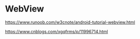 # WebView

https://www.runoob.com/w3cnote/android-tutorial-webview.html

https://www.cnblogs.com/xgqfrms/p/11996714.html
